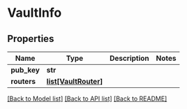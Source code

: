 # VaultInfo

## Properties
Name | Type | Description | Notes
------------ | ------------- | ------------- | -------------
**pub_key** | **str** |  | 
**routers** | [**list[VaultRouter]**](VaultRouter.md) |  | 

[[Back to Model list]](../README.md#documentation-for-models) [[Back to API list]](../README.md#documentation-for-api-endpoints) [[Back to README]](../README.md)

